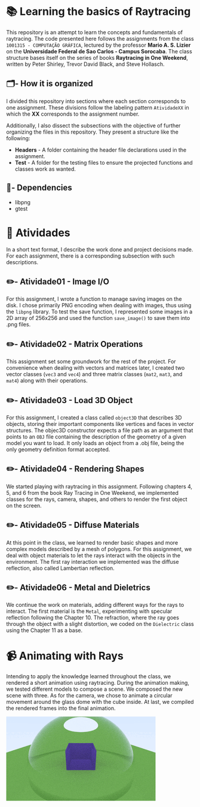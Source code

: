 # :books:  Learning the basics of Raytracing 

This repository is an attempt to learn the concepts and fundamentals of raytracing. The code presented here follows the assignments from the class `1001315 - COMPUTAÇÃO GRÁFICA`, lectured by the professor __Mario A. S. Lizier__ on the __Universidade Federal de Sao Carlos - Campus Sorocaba__. The class structure bases itself on the series of books __Raytracing in One Weekend__, written by Peter Shirley, Trevor David Black, and Steve Hollasch. 

## :card_index_dividers:- How it is organized 

I divided this repository into sections where each section corresponds to one assignment. These divisions follow the labeling pattern `AtividadeXX` in which the __XX__ corresponds to the assignment number.

Additionally, I also dissect the subsections with the objective of further organizing the files in this repository. They present a structure like the following:

- **Headers** - A folder containing the header file declarations used in the assignment.
- **Test** - A folder for the testing files to ensure the projected functions and classes work as wanted.

## :hammer:- Dependencies

- libpng
- gtest

# :memo: Atividades

In a short text format, I describe the work done and project decisions made. For each assignment, there is a corresponding subsection with such descriptions.

## :pencil2:- Atividade01 - Image I/O

For this assignment, I wrote a function to manage saving images on the disk. I chose primarily PNG encoding when dealing with images, thus using the `libpng` library. To test the save function, I represented some images in a 2D array of 256x256 and used the function `save_image()` to save them into .png files. 


## :pencil2:- Atividade02 - Matrix Operations

This assignment set some groundwork for the rest of the project. For convenience when dealing with vectors and matrices later, I created two vector classes (`vec3` and `vec4`) and three matrix classes (`mat2`, `mat3`, and `mat4`) along with their operations.


## :pencil2:- Atividade03 - Load 3D Object

For this assignment, I created a class called `object3D` that describes 3D objects, storing their important components like vertices and faces in vector structures. The objec3D constructor expects a file path as an argument that points to an `OBJ` file containing the description of the geometry of a given model you want to load. It only loads an object from a .obj file, being the only geometry definition format accepted.

## :pencil2:- Atividade04 - Rendering Shapes

We started playing with raytracing in this assignment. Following chapters 4, 5, and 6 from the book Ray Tracing in One Weekend, we implemented classes for the rays, camera, shapes, and others to render the first object on the screen.

## :pencil2:- Atividade05 - Diffuse Materials

At this point in the class, we learned to render basic shapes and more complex models described by a mesh of polygons. For this assignment, we deal with object materials to let the rays interact with the objects in the environment. The first ray interaction we implemented was the diffuse reflection, also called Lambertian reflection. 

## :pencil2:- Atividade06 - Metal and Dieletrics

We continue the work on materials, adding different ways for the rays to interact. The first material is the `Metal`, experimenting with specular reflection following the Chapter 10. The refraction, where the ray goes through the object with a slight distortion, we coded on the `Dielectric` class using the Chapter 11 as a base.

# :video_camera: Animating with Rays

Intending to apply the knowledge learned throughout the class, we rendered a short animation using raytracing. During the animation making, we tested different models to compose a scene. We composed the new scene with three. As for the camera, we chose to animate a circular movement around the glass dome with the cube inside. At last, we compiled the rendered frames into the final animation.

![Final Animation](project/animation.gif)